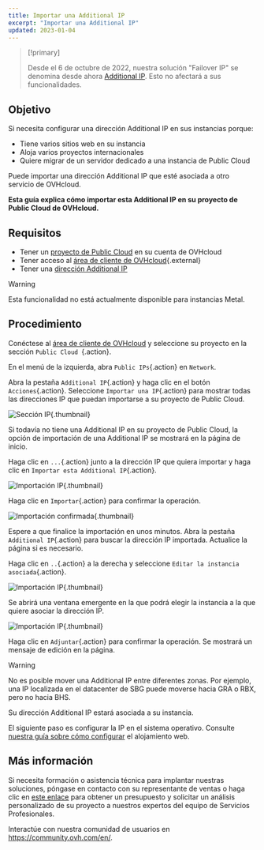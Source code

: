 ```yaml
---
title: Importar una Additional IP
excerpt: "Importar una Additional IP"
updated: 2023-01-04
---
```


> [!primary]
>
> Desde el 6 de octubre de 2022, nuestra solución "Failover IP" se denomina desde ahora [Additional IP](https://www.ovhcloud.com/es/network/additional-ip/). Esto no afectará a sus funcionalidades.
>

## Objetivo

Si necesita configurar una dirección Additional IP en sus instancias porque:

- Tiene varios sitios web en su instancia 
- Aloja varios proyectos internacionales
- Quiere migrar de un servidor dedicado a una instancia de Public Cloud

Puede importar una dirección Additional IP que esté asociada a otro servicio de OVHcloud.

**Esta guía explica cómo importar esta Additional IP en su proyecto de Public Cloud de OVHcloud.**

## Requisitos

- Tener un [proyecto de Public Cloud](https://www.ovhcloud.com/es/public-cloud/) en su cuenta de OVHcloud
- Tener acceso al [área de cliente de OVHcloud](https://ca.ovh.com/auth/?action=gotomanager&from=https://www.ovh.com/world/&ovhSubsidiary=ws){.external}
- Tener una [dirección Additional IP](https://www.ovhcloud.com/es/bare-metal/ip/)

> [!warning]
> Esta funcionalidad no está actualmente disponible para instancias Metal.
>

## Procedimiento

Conéctese al [área de cliente de OVHcloud](https://ca.ovh.com/auth/?action=gotomanager&from=https://www.ovh.com/world/&ovhSubsidiary=ws) y seleccione su proyecto en la sección `Public Cloud `{.action}.

En el menú de la izquierda, abra `Public IPs`{.action} en `Network`.

Abra la pestaña `Additional IP`{.action} y haga clic en el botón `Acciones`{.action}. Seleccione `Importar una IP`{.action} para mostrar todas las direcciones IP que puedan importarse a su proyecto de Public Cloud.

![Sección IP](import22_01.png){.thumbnail}

Si todavía no tiene una Additional IP en su proyecto de Public Cloud, la opción de importación de una Additional IP se mostrará en la página de inicio.

Haga clic en `...`{.action} junto a la dirección IP que quiera importar y haga clic en `Importar esta Additional IP`{.action}.

![Importación IP](import22_02.png){.thumbnail}

Haga clic en `Importar`{.action} para confirmar la operación.

![Importación confirmada](import22_03.png){.thumbnail}

Espere a que finalice la importación en unos minutos. Abra la pestaña `Additional IP`{.action} para buscar la dirección IP importada. Actualice la página si es necesario.

Haga clic en `..`{.action} a la derecha y seleccione `Editar la instancia asociada`{.action}.

![Importación IP](import22_04.png){.thumbnail}

Se abrirá una ventana emergente en la que podrá elegir la instancia a la que quiere asociar la dirección IP.

![Importación IP](import22_05.png){.thumbnail}

Haga clic en `Adjuntar`{.action} para confirmar la operación. Se mostrará un mensaje de edición en la página.

> [!warning]
>
> No es posible mover una Additional IP entre diferentes zonas. Por ejemplo, una IP localizada en el datacenter de SBG puede moverse hacia GRA o RBX, pero no hacia BHS.
>

Su dirección Additional IP estará asociada a su instancia.

El siguiente paso es configurar la IP en el sistema operativo. Consulte [nuestra guía sobre cómo configurar](getting-started-04-configure-additional-ip-to-instance1.) el alojamiento web.

## Más información

Si necesita formación o asistencia técnica para implantar nuestras soluciones, póngase en contacto con su representante de ventas o haga clic en [este enlace](https://www.ovhcloud.com/es/professional-services/) para obtener un presupuesto y solicitar un análisis personalizado de su proyecto a nuestros expertos del equipo de Servicios Profesionales.

Interactúe con nuestra comunidad de usuarios en <https://community.ovh.com/en/>.

